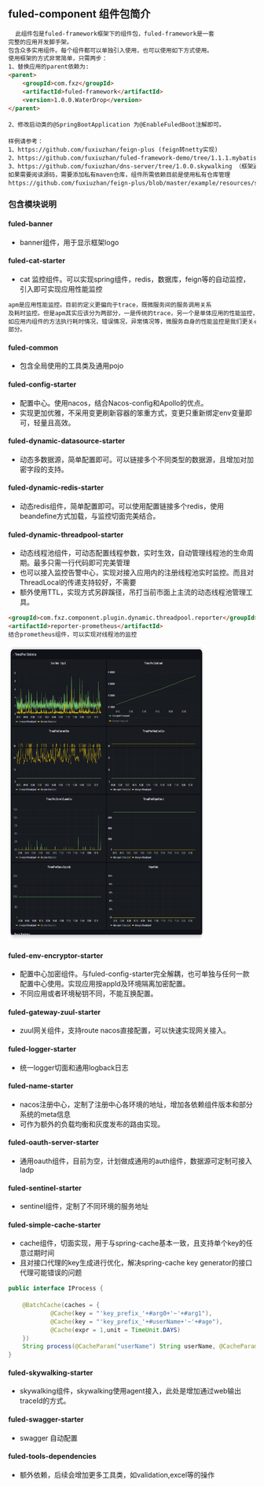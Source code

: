 ## fuled-component 组件包简介

```html
  此组件包是fuled-framework框架下的组件包，fuled-framework是一套
完整的应用开发脚手架。
包含众多实用组件。每个组件都可以单独引入使用，也可以使用如下方式使用。
使用框架的方式非常简单，只需两步：
1、替换应用的parent依赖为:
<parent>
    <groupId>com.fxz</groupId>
    <artifactId>fuled-framework</artifactId>
    <version>1.0.0.WaterDrop</version>
</parent>

2、修改启动类的@SpringBootApplication 为@EnableFuledBoot注解即可。

样例请参考：
1、https://github.com/fuxiuzhan/feign-plus (feign转netty实现)
2、https://github.com/fuxiuzhan/fuled-framework-demo/tree/1.1.1.mybatis（demo）
3、https://github.com/fuxiuzhan/dns-server/tree/1.0.0.skywalking （框架通用且清晰使用fuled-framework构建的项目）
如果需要阅读源码，需要添加私有maven仓库，组件所需依赖目前是使用私有仓库管理
https://github.com/fuxiuzhan/feign-plus/blob/master/example/resources/settings.xml
```

### 包含模块说明

#### fuled-banner
 - banner组件，用于显示框架logo

#### fuled-cat-starter
 - cat 监控组件。可以实现spring组件，redis，数据库，feign等的自动监控，引入即可实现应用性能监控
```html
apm是应用性能监控。目前的定义更偏向于trace，既微服务间的服务调用关系
及耗时监控。但是apm其实应该分为两部分，一是传统的trace，另一个是单体应用的性能监控，
如应用内组件的方法执行耗时情况，错误情况，异常情况等，微服务自身的性能监控是我们更关心的
部分。
```

#### fuled-common
 - 包含全局使用的工具类及通用pojo

#### fuled-config-starter
 - 配置中心。使用nacos，结合Nacos-config和Apollo的优点。
 - 实现更加优雅，不采用变更刷新容器的笨重方式，变更只重新绑定env变量即可，轻量且高效。

#### fuled-dynamic-datasource-starter
 - 动态多数据源，简单配置即可。可以链接多个不同类型的数据源，且增加对加密字段的支持。

#### fuled-dynamic-redis-starter
 - 动态redis组件，简单配置即可。可以使用配置链接多个redis，使用beandefine方式加载，与监控切面完美结合。

#### fuled-dynamic-threadpool-starter
 - 动态线程池组件，可动态配置线程参数，实时生效，自动管理线程池的生命周期。最多只需一行代码即可完美管理
 - 也可以接入监控告警中心，实现对接入应用内的注册线程池实时监控。而且对ThreadLocal的传递支持较好，不需要
 - 额外使用TTL，实现方式另辟蹊径，吊打当前市面上主流的动态线程池管理工具。
```html
<groupId>com.fxz.component.plugin.dynamic.threadpool.reporter</groupId>
<artifactId>reporter-prometheus</artifactId>
结合prometheus组件，可以实现对线程池的监控
```
<img height="600" src="images/threadpool-monitor.png" width="400"/>

#### fuled-env-encryptor-starter
 - 配置中心加密组件。与fuled-config-starter完全解耦，也可单独与任何一款配置中心使用。实现应用按appId及环境隔离加密配置。
 - 不同应用或者环境秘钥不同，不能互换配置。

#### fuled-gateway-zuul-starter
 - zuul网关组件，支持route nacos直接配置，可以快速实现网关接入。

#### fuled-logger-starter
 - 统一logger切面和通用logback日志

#### fuled-name-starter
 - nacos注册中心，定制了注册中心各环境的地址，增加各依赖组件版本和部分系统的meta信息
 - 可作为额外的负载均衡和灰度发布的路由实现。

#### fuled-oauth-server-starter
 - 通用oauth组件，目前为空，计划做成通用的auth组件，数据源可定制可接入ladp

#### fuled-sentinel-starter
 - sentinel组件，定制了不同环境的服务地址

#### fuled-simple-cache-starter
 - cache组件，切面实现，用于与spring-cache基本一致，且支持单个key的任意过期时间
 - 且对接口代理的key生成进行优化，解决spring-cache key generator的接口代理可能错误的问题
```java
public interface IProcess {

    @BatchCache(caches = {
            @Cache(key = "'key_prefix_'+#arg0+'~'+#arg1"),
            @Cache(key = "'key_prefix_'+#userName+'~'+#age"),
            @Cache(expr = 1,unit = TimeUnit.DAYS)
    })
    String process(@CacheParam("userName") String userName, @CacheParam("age") Integer age);
}
```
#### fuled-skywalking-starter
 - skywalking组件，skywalking使用agent接入，此处是增加通过web输出traceId的方式。

#### fuled-swagger-starter
 - swagger 自动配置

#### fuled-tools-dependencies
 - 额外依赖，后续会增加更多工具类，如validation,excel等的操作

